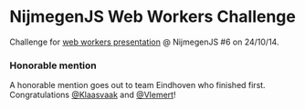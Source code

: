 NijmegenJS Web Workers Challenge
================================

Challenge for [web workers presentation](http://kvendrik.com/presentation-web-workers) @ NijmegenJS #6 on 24/10/14.

### Honorable mention
A honorable mention goes out to team Eindhoven who finished first. Congratulations [@Klaasvaak](https://github.com/Klaasvaak) and [@Vlemert](https://github.com/Vlemert)!

